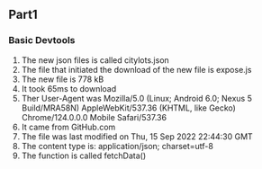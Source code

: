 ## Part1
### Basic Devtools
1. The new json files is called citylots.json
2. The file that initiated the download of the new file is expose.js
3. The new file is 778 kB
4. It took 65ms to download
5. Ther User-Agent was Mozilla/5.0 (Linux; Android 6.0; Nexus 5 Build/MRA58N) AppleWebKit/537.36 (KHTML, like Gecko) Chrome/124.0.0.0 Mobile Safari/537.36
6. It came from GitHub.com
7. The file was last modified on Thu, 15 Sep 2022 22:44:30 GMT
8. The content type is: application/json; charset=utf-8
9. The function is called fetchData()
